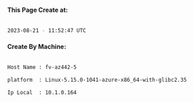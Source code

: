 
   
#### This Page Create at:

```bash

2023-08-21 - 11:52:47 UTC

```

#### Create By Machine:

```bash

Host Name : fv-az442-5

platform  : Linux-5.15.0-1041-azure-x86_64-with-glibc2.35

Ip Local  : 10.1.0.164

```

